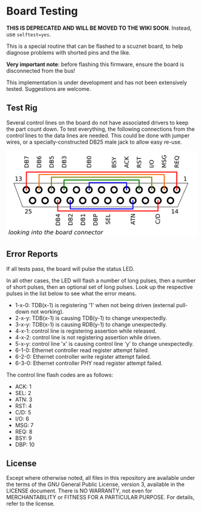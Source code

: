 Board Testing
=============

**THIS IS DEPRECATED AND WILL BE MOVED TO THE WIKI SOON**. Instead, use
`selftest=yes`.

This is a special routine that can be flashed to a scuznet board, to help
diagnose problems with shorted pins and the like.

**Very important note**: before flashing this firmware, ensure the board is
disconnected from the bus!

This implementation is under development and has not been extensively tested.
Suggestions are welcome.

Test Rig
--------

Several control lines on the board do not have associated drivers to keep the
part count down. To test everything, the following connections from the control
lines to the data lines are needed. This could be done with jumper wires, or
a specially-constructed DB25 male jack to allow easy re-use.

![Wiring for the test device](dongle.png)

Error Reports
-------------

If all tests pass, the board will pulse the status LED.

In all other cases, the LED will flash a number of long pulses, then a number
of short pulses, then an optional set of long pulses. Look up the respective
pulses in the list below to see what the error means.

* 1-x-0: TDB(x-1) is registering '1' when not being driven (external pull-down 
  not working).
* 2-x-y: TDB(x-1) is causing TDB(y-1) to change unexpectedly.
* 3-x-y: TDB(x-1) is causing RDB(y-1) to change unexpectedly.
* 4-x-1: control line is registering assertion while released.
* 4-x-2: control line is not registering assertion while driven.
* 5-x-y: control line 'x' is causing control line 'y' to change unexpectedly.
* 6-1-0: Ethernet controller read register attempt failed.
* 6-2-0: Ethernet controller write register attempt failed.
* 6-3-0: Ethernet controller PHY read register attempt failed.

The control line flash codes are as follows:

* ACK: 1
* SEL: 2
* ATN: 3
* RST: 4
* C/D: 5
* I/O: 6
* MSG: 7
* REQ: 8
* BSY: 9
* DBP: 10

License
-------

Except where otherwise noted, all files in this repository are available under
the terms of the GNU General Public License, version 3, available in the
LICENSE document. There is NO WARRANTY, not even for MERCHANTABILITY or
FITNESS FOR A PARTICULAR PURPOSE. For details, refer to the license.
